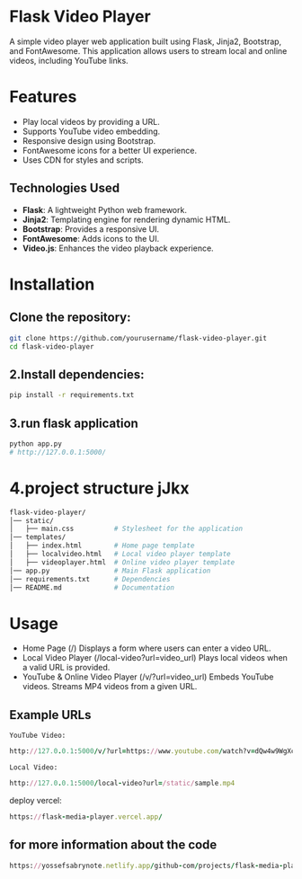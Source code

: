 # Flask Video Player
A simple video player web application built using Flask, Jinja2, Bootstrap, and FontAwesome. This application allows users to stream local and online videos, including YouTube links.

# Features
- Play local videos by providing a URL.
- Supports YouTube video embedding.
- Responsive design using Bootstrap.
- FontAwesome icons for a better UI experience.
- Uses CDN for styles and scripts.

## Technologies Used
- **Flask**: A lightweight Python web framework.
- **Jinja2**: Templating engine for rendering dynamic HTML.
- **Bootstrap**: Provides a responsive UI.
- **FontAwesome**: Adds icons to the UI.
- **Video.js**: Enhances the video playback experience.

# Installation
## Clone the repository:
```sh
git clone https://github.com/yourusername/flask-video-player.git
cd flask-video-player
```

## 2.Install dependencies:
```bash
pip install -r requirements.txt
```

## 3.run flask application
```bash
python app.py
# http://127.0.0.1:5000/
```

# 4.project structure jJkx
```bash
flask-video-player/
│── static/
│   ├── main.css          # Stylesheet for the application
│── templates/
│   ├── index.html        # Home page template
│   ├── localvideo.html   # Local video player template
│   ├── videoplayer.html  # Online video player template
│── app.py                # Main Flask application
│── requirements.txt      # Dependencies
│── README.md             # Documentation
```

# Usage
- Home Page (/)
Displays a form where users can enter a video URL.
- Local Video Player (/local-video?url=video_url)
Plays local videos when a valid URL is provided.
- YouTube & Online Video Player (/v/?url=video_url)
Embeds YouTube videos.
Streams MP4 videos from a given URL.

## Example URLs
    YouTube Video:
```ruby
http://127.0.0.1:5000/v/?url=https://www.youtube.com/watch?v=dQw4w9WgXcQ
```
    Local Video:
```ruby
http://127.0.0.1:5000/local-video?url=/static/sample.mp4 
```

deploy vercel:
```ruby
https://flask-media-player.vercel.app/
```

## for more information about the code
```ruby
https://yossefsabrynote.netlify.app/github-com/projects/flask-media-player/flask-media-player-l1/
```

